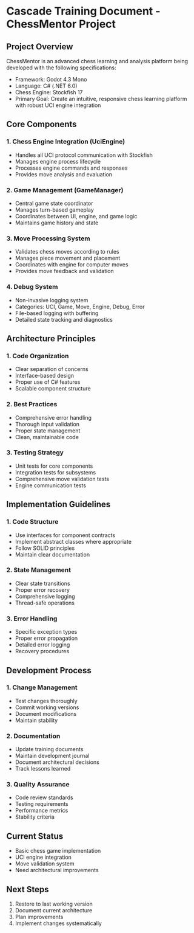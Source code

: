 # Cascade Training Document - ChessMentor Project

## Project Overview
ChessMentor is an advanced chess learning and analysis platform being developed with the following specifications:
- Framework: Godot 4.3 Mono
- Language: C# (.NET 6.0)
- Chess Engine: Stockfish 17
- Primary Goal: Create an intuitive, responsive chess learning platform with robust UCI engine integration

## Core Components

### 1. Chess Engine Integration (UciEngine)
- Handles all UCI protocol communication with Stockfish
- Manages engine process lifecycle
- Processes engine commands and responses
- Provides move analysis and evaluation

### 2. Game Management (GameManager)
- Central game state coordinator
- Manages turn-based gameplay
- Coordinates between UI, engine, and game logic
- Maintains game history and state

### 3. Move Processing System
- Validates chess moves according to rules
- Manages piece movement and placement
- Coordinates with engine for computer moves
- Provides move feedback and validation

### 4. Debug System
- Non-invasive logging system
- Categories: UCI, Game, Move, Engine, Debug, Error
- File-based logging with buffering
- Detailed state tracking and diagnostics

## Architecture Principles

### 1. Code Organization
- Clear separation of concerns
- Interface-based design
- Proper use of C# features
- Scalable component structure

### 2. Best Practices
- Comprehensive error handling
- Thorough input validation
- Proper state management
- Clean, maintainable code

### 3. Testing Strategy
- Unit tests for core components
- Integration tests for subsystems
- Comprehensive move validation tests
- Engine communication tests

## Implementation Guidelines

### 1. Code Structure
- Use interfaces for component contracts
- Implement abstract classes where appropriate
- Follow SOLID principles
- Maintain clear documentation

### 2. State Management
- Clear state transitions
- Proper error recovery
- Comprehensive logging
- Thread-safe operations

### 3. Error Handling
- Specific exception types
- Proper error propagation
- Detailed error logging
- Recovery procedures

## Development Process

### 1. Change Management
- Test changes thoroughly
- Commit working versions
- Document modifications
- Maintain stability

### 2. Documentation
- Update training documents
- Maintain development journal
- Document architectural decisions
- Track lessons learned

### 3. Quality Assurance
- Code review standards
- Testing requirements
- Performance metrics
- Stability criteria

## Current Status
- Basic chess game implementation
- UCI engine integration
- Move validation system
- Need architectural improvements

## Next Steps
1. Restore to last working version
2. Document current architecture
3. Plan improvements
4. Implement changes systematically
